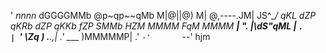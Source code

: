 '         _nnnn_
         dGGGGMMb
        @p~qp~~qMb
        M|@||@) M|
        @,----.JM|
       JS^\__/  qKL
      dZP        qKRb
     dZP          qKKb
    fZP            SMMb
    HZM            MMMM
    FqM            MMMM
  __| ".        |\dS"qML
  |    `.       | `' \Zq
 _)      \.___.,|     .'
 \____   )MMMMMP|   .'
      `-'       `--' hjm
